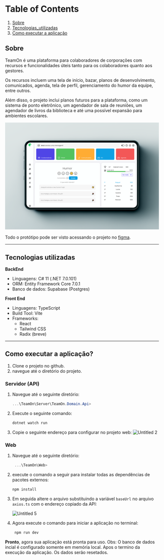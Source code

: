 # Table of Contents
1. [Sobre](https://github.com/gabrielfurlan-dev/TeamOn/edit/master/README.md#sobre)
2. [Tecnologias_utilizadas](https://github.com/gabrielfurlan-dev/TeamOn/edit/master/README.md#tecnologias-utilizadas)
3. [Como executar a aplicação](https://github.com/gabrielfurlan-dev/TeamOn/edit/master/README.md#como-executar-a-aplica%C3%A7%C3%A3o)

## Sobre

TeamOn é uma plataforma para colaboradores de corporações com recursos e funcionalidades úteis tanto para os colaboradores quanto aos gestores.

 Os recursos incluem uma tela de início, bazar, planos de desenvolvimento, comunicados, agenda, tela de perfil, gerenciamento do humor da equipe, entre outros. 

 Além disso, o projeto inclui planos futuros para a plataforma, como um sistema de ponto eletrônico, um agendador de sala de reuniões, um agendador de livros da biblioteca e até uma possível expansão para ambientes escolares.

![[Home page TeamOn]](images/HomePage.png)

Todo o protótipo pode ser visto acessando o projeto no [figma](https://www.figma.com/file/b01bc5mS5rKDbuUKnWQUm7/TeamOn?node-id=409%3A1025&t=xgbi6S2OqCMLrh6a-1).
 
 ---
## Tecnologias utilizadas

**BackEnd**
- Linguagens: C# 11 (.NET 7.0.101)
- ORM: Entity Framework Core 7.0.1
- Banco de dados: Supabase (Postgres)

**Front End**
- Linguagens: TypeScript
- Build Tool: Vite
- Frameworks:
    - React
    - Tailwind CSS
    - Radix (breve)

 ---

## Como executar a aplicação?

1. Clone o projeto no github.
2. navegue até o diretório do projeto.

### Servidor (API)

1. Navegue até o seguinte diretório:
     ```PowerShell
     ...\TeamOn\Server\TeamOn.Domain.Api>
    ```
    
2. Execute o seguinte comando:
     ```PowerShell
    dotnet watch run
   ```
    
3. Copie o seguinte endereço para configurar no projeto web:
 ![Untitled 2](https://user-images.githubusercontent.com/79483921/214999882-620c4a34-18ee-47d5-a19e-4e8657643635.png)
 
### Web

1. Navegue até o seguinte diretório:
    ```PowerShell
     ...\TeamOn\Web>
    ```
    
2. execute o comando a seguir para instalar todas as dependências de pacotes externos:
     ```PowerShell
     npm install
    ```
    
3. Em seguida altere o arquivo substituindo a variável `baseUrl` no arquivo `axios.ts` com o endereço copiado da API:
    
    ![Untitled 5](https://user-images.githubusercontent.com/79483921/215000854-d0502d4f-b86b-4cfc-8688-b1852d15970e.png)

4. Agora execute o comando para iniciar a aplicação no terminal:
    ```PowerShell
     npm run dev
    ```
    
**Pronto**, agora sua aplicação está pronta para uso.
Obs: O banco de dados incial é configurado somente em memória local. Apos o termino da execução da aplicação. Os dados serão resetados.
